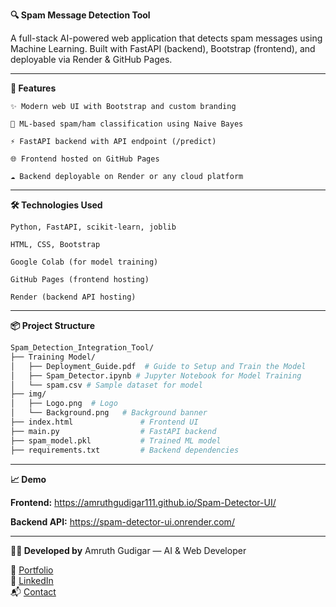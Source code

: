 **🔍 Spam Message Detection Tool**

A full-stack AI-powered web application that detects spam messages using Machine Learning.
Built with FastAPI (backend), Bootstrap (frontend), and deployable via Render & GitHub Pages.

---

**🚀 Features**

    ✨ Modern web UI with Bootstrap and custom branding

    🤖 ML-based spam/ham classification using Naive Bayes

    ⚡ FastAPI backend with API endpoint (/predict)

    🌐 Frontend hosted on GitHub Pages

    ☁️ Backend deployable on Render or any cloud platform

---

**🛠️ Technologies Used**

    Python, FastAPI, scikit-learn, joblib

    HTML, CSS, Bootstrap

    Google Colab (for model training)

    GitHub Pages (frontend hosting)

    Render (backend API hosting)

---

**📦 Project Structure**

```bash
Spam_Detection_Integration_Tool/
├── Training Model/
│   ├── Deployment_Guide.pdf  # Guide to Setup and Train the Model
│   ├── Spam_Detector.ipynb # Jupyter Notebook for Model Training
│   └── spam.csv # Sample dataset for model 
├── img/
│   ├── Logo.png  # Logo
│   └── Background.png   # Background banner
├── index.html               # Frontend UI
├── main.py                  # FastAPI backend
├── spam_model.pkl           # Trained ML model
├── requirements.txt         # Backend dependencies

```

---

**📈 Demo**

**Frontend:** https://amruthgudigar111.github.io/Spam-Detector-UI/

**Backend API:** https://spam-detector-ui.onrender.com/

---

**🧑‍💻 Developed by**
Amruth Gudigar — AI & Web Developer

🔗 [Portfolio](https://amruthgudigar111.github.io/Portfolio/)  
💼 [LinkedIn](https://linkedin.com/in/amruth-gudigar)  
📬 [Contact](mailto:amruthgudigar111@gmail.com)
